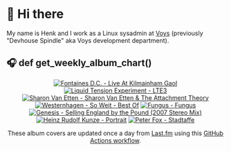 # 👋 Hi there

My name is Henk and I work as a Linux sysadmin at <a href="https://www.voys.co/about/">Voys</a> (previously "Devhouse Spindle" aka Voys development department).

## 🎧 def get_weekly_album_chart()
<!-- lastfm -->
<p align="center"><a href="https://www.last.fm/music/Fontaines+D.C./Live+At+Kilmainham+Gaol"><img src="https://lastfm.freetls.fastly.net/i/u/64s/6c2c9e8f85f51300cbc6e10633f9232e.jpg" title="Fontaines D.C. - Live At Kilmainham Gaol"></a> <a href="https://www.last.fm/music/Liquid+Tension+Experiment/LTE3"><img src="https://lastfm.freetls.fastly.net/i/u/64s/61ba5b03b92395e1636c8a4d06c04fc6.jpg" title="Liquid Tension Experiment - LTE3"></a> <a href="https://www.last.fm/music/Sharon+Van+Etten/Sharon+Van+Etten+&+The+Attachment+Theory"><img src="https://lastfm.freetls.fastly.net/i/u/64s/2ac4d90d3fd348668db2fa5ee0fb2e2f.jpg" title="Sharon Van Etten - Sharon Van Etten & The Attachment Theory"></a> <a href="https://www.last.fm/music/+noredirect/Westernhagen/So+Weit+-+Best+Of"><img src="https://lastfm.freetls.fastly.net/i/u/64s/7bd8cffc90fa663b2bfc97677dfce02e.jpg" title="Westernhagen - So Weit - Best Of"></a> <a href="https://www.last.fm/music/Fungus/Fungus"><img src="https://lastfm.freetls.fastly.net/i/u/64s/5583bda786f745b59df9f6f61bd9b79e.jpg" title="Fungus - Fungus"></a> <a href="https://www.last.fm/music/Genesis/Selling+England+by+the+Pound+(2007+Stereo+Mix)"><img src="https://lastfm.freetls.fastly.net/i/u/64s/53310f6c479d4bc83f5607b6f9e07dbf.jpg" title="Genesis - Selling England by the Pound (2007 Stereo Mix)"></a> <a href="https://www.last.fm/music/Heinz+Rudolf+Kunze/Portrait"><img src="https://lastfm.freetls.fastly.net/i/u/64s/1f24f0017a5232a7d27ab823a5ed03fe.jpg" title="Heinz Rudolf Kunze - Portrait"></a> <a href="https://www.last.fm/music/Peter+Fox/Stadtaffe"><img src="https://lastfm.freetls.fastly.net/i/u/64s/4f2215b8f5da47b88388ec67d621b495.png" title="Peter Fox - Stadtaffe"></a> </p>

<p align="center">These album covers are updated once a day from <a href="https://www.last.fm/user/hbokh">Last.fm</a> using this <a href="https://github.com/marketplace/actions/lastfm-to-markdown">GitHub Actions workflow</a>.</p>
